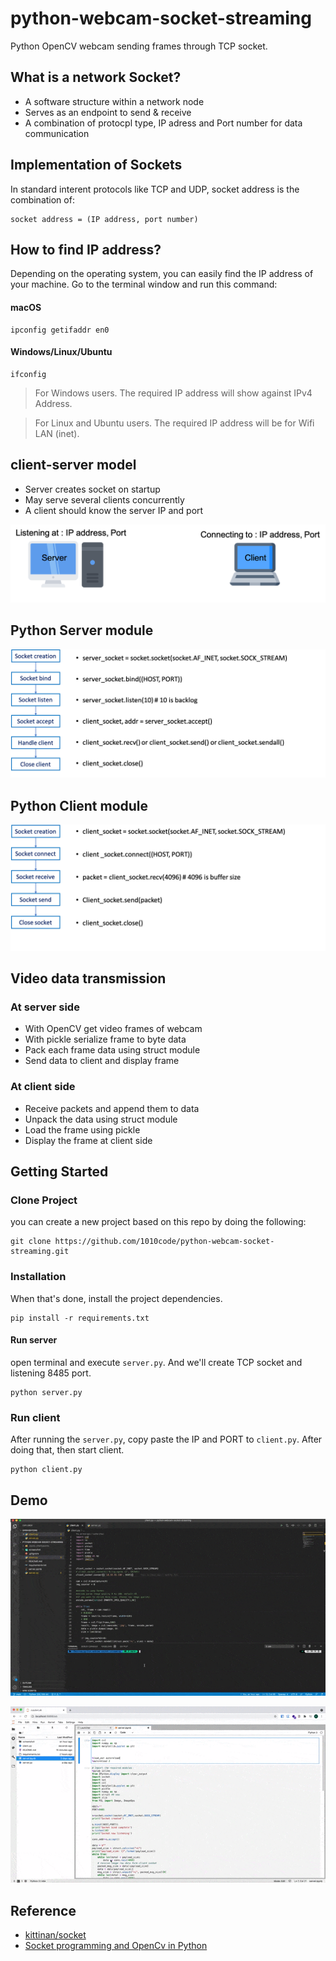 # python-webcam-socket-streaming
Python OpenCV webcam sending frames through TCP socket. 

## What is a network Socket?
- A software structure within a network node
- Serves as an endpoint to send & receive
- A combination of protocpl type, IP adress and Port number for data communication

## Implementation of Sockets
In standard interent protocols like TCP and UDP, socket address is the combination of:

```
socket address = (IP address, port number)
```

## How to find IP address?
Depending on the operating system, you can easily find the IP address of your machine. Go to the terminal window and run this command:
#### macOS

```
ipconfig getifaddr en0
```
#### Windows/Linux/Ubuntu

```
ifconfig
```

> For Windows users. The required IP address will show against IPv4 Address.

> For Linux and Ubuntu users. The required IP address will be for Wifi LAN (inet).

## client-server model
- Server creates socket on startup
- May serve several  clients concurrently
- A client should know the server IP and port

![](./screenshot/img01.png)

## Python Server module

![](./screenshot/img02.png)

## Python Client module

![](./screenshot/img03.png)

## Video data transmission
### At server side
- With OpenCV get video frames of webcam
- With pickle serialize frame to byte data
- Pack each frame data using struct module
- Send data to client and display frame

### At client side
- Receive packets and append them to data
- Unpack the data using struct module
- Load the frame using pickle
- Display the frame at client side

## Getting Started
### Clone Project
you can create a new project based on this repo by doing the following:

```
git clone https://github.com/1010code/python-webcam-socket-streaming.git
```

### Installation
When that's done, install the project dependencies.

```
pip install -r requirements.txt
```

#### Run server
open terminal and execute `server.py`. And we'll create TCP socket and listening 8485 port.

```
python server.py
```

### Run client
After running the `server.py`, copy paste the IP and PORT to `client.py`. After doing that, then start client.

```
python client.py
```

## Demo

![](./screenshot/demo.gif)

![](./screenshot/demo-2.gif)

## Reference
- [kittinan/socket](https://gist.github.com/kittinan/e7ecefddda5616eab2765fdb2affed1b)
- [Socket programming and OpenCv in Python](https://www.youtube.com/watch?v=7-O7yeO3hNQ)